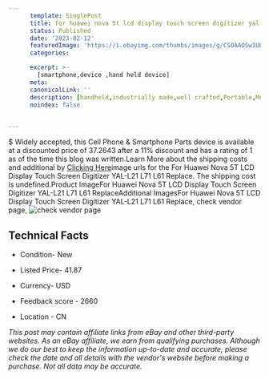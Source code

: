 ```yaml
---
      template: SinglePost
      title: for huawei nova 5t lcd display touch screen digitizer yal l21 l71 l61 replace
      status: Published
      date: '2023-02-12'
      featuredImage: 'https://i.ebayimg.com/thumbs/images/g/CS0AAOSw1UBg~lwJ/s-l225.jpg'
      categories: 

      excerpt: >-
        [smartphone,device ,hand held device]
      meta:
      canonicalLink: ''
      description: [handheld,industrially made,well crafted,Portable,Mobile,Compact,Convenient,Lightweight,Maneuverable,Man-portable,Miniature,Carriable,Hand-held,Light,Holdable,Transportable,Mobile device,Pocket-sized,On-the-go,Wireless,Cordless,Compact size,Convenient size, smartphone,device ,hand held device]
      noindex: false

        
---
```

$
    Widely accepted, this Cell Phone & Smartphone Parts device is available at a discounted price of 37.2643 after a 11% discount and has a rating of 1 as of the time this blog was written.Learn More about the shipping costs and additional by [Clicking Here](https://www.ebay.com/itm/353591356530?hash=item5253afec72%3Ag%3ACS0AAOSw1UBg%7ElwJ&mkevt=1&mkcid=1&mkrid=711-53200-19255-0&campid=%253CePNCampaignId%253E&customid=%253CreferenceId%253E&toolid=10049)image urls for the For Huawei Nova 5T LCD Display Touch Screen Digitizer YAL-L21 L71 L61 Replace. The shipping cost is undefined.Product ImageFor Huawei Nova 5T LCD Display Touch Screen Digitizer YAL-L21 L71 L61 ReplaceAdditional ImagesFor Huawei Nova 5T LCD Display Touch Screen Digitizer YAL-L21 L71 L61 Replace, check vendor page, ![check vendor page](https://origin-galleryplus.ebayimg.com/ws/web/353591356530_2_0_1/225x225.jpg,https://origin-galleryplus.ebayimg.com/ws/web/353591356530_3_0_1/225x225.jpg,https://origin-galleryplus.ebayimg.com/ws/web/353591356530_4_0_1/225x225.jpg,https://origin-galleryplus.ebayimg.com/ws/web/353591356530_5_0_1/225x225.jpg,https://origin-galleryplus.ebayimg.com/ws/web/353591356530_6_0_1/225x225.jpg,https://origin-galleryplus.ebayimg.com/ws/web/353591356530_7_0_1/225x225.jpg,https://origin-galleryplus.ebayimg.com/ws/web/353591356530_8_0_1/225x225.jpg,https://origin-galleryplus.ebayimg.com/ws/web/353591356530_9_0_1/225x225.jpg,https://origin-galleryplus.ebayimg.com/ws/web/353591356530_10_0_1/225x225.jpg)
    
    

 ## Technical Facts 



     
      

 - Condition- New 


      

 - Listed Price- 41.87 


      

 - Currency- USD 


      

 - Feedback score - 2660 


      

 - Location - CN 


      
      

 *_This post may contain affiliate links from eBay and other third-party websites. As an eBay affiliate, we earn from qualifying purchases. Although we do our best to keep the information up-to-date and accurate, please check the date and all details with the vendor's website before making a purchase. Not all data may be accurate._*



    
    
    
    
    